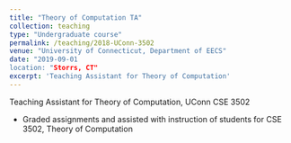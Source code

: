 ```yaml
---
title: "Theory of Computation TA"
collection: teaching
type: "Undergraduate course"
permalink: /teaching/2018-UConn-3502
venue: "University of Connecticut, Department of EECS"
date: "2019-09-01
location: "Storrs, CT"
excerpt: 'Teaching Assistant for Theory of Computation'
---
```


Teaching Assistant for Theory of Computation, UConn CSE 3502
  * Graded assignments and assisted with instruction of students for CSE 3502, Theory of Computation
